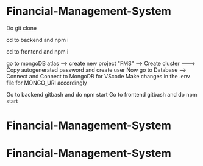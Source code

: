 # Financial-Management-System

Do git clone

cd to backend and npm i

cd to frontend and npm i

go to mongoDB atlas --> create new project "FMS" --> Create cluster ---> Copy autogenerated password and create user
Now go to Database --> Connect and Connect to MongoDB for VScode
Make changes in the .env file for MONGO_URI accordingly


Go to backend gitbash and do npm start
Go to frontend gitbash and do npm start
# Financial-Management-System
# Financial-Management-System

